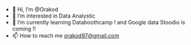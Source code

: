 - 👋 Hi, I’m @Orakod
- 👀 I’m interested in Data Analystic 
- 🌱 I’m currently learning Databoothcamp ! and Google data Stoodio is coming !!
- 📫 How to reach me orakod97@gmail.com

<!---
Orakod/Orakod is a ✨ special ✨ repository because its `README.md` (this file) appears on your GitHub profile.
You can click the Preview link to take a look at your changes.
--->
